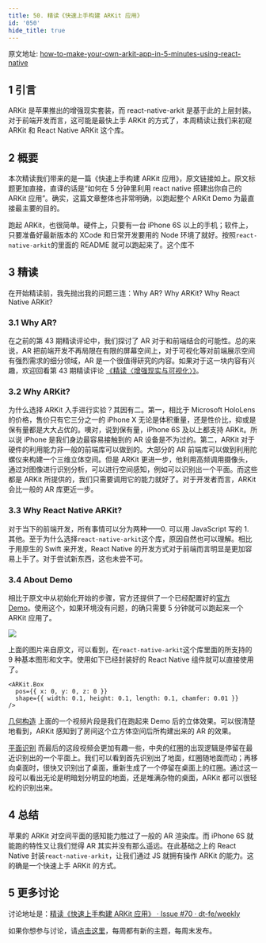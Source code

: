 ```yaml
---
title: 50. 精读《快速上手构建 ARKit 应用》
id: '050'
hide_title: true
---
```


原文地址: [how-to-make-your-own-arkit-app-in-5-minutes-using-react-native](https://medium.com/@HippoAR/how-to-make-your-own-arkit-app-in-5-minutes-using-react-native-9d7ce109a4c2)

## 1 引言
ARKit 是苹果推出的增强现实套装，而 react-native-arkit 是基于此的上层封装。对于前端开发而言，这可能是最快上手 ARKit 的方式了，本周精读让我们来初窥 ARKit 和 React Native ARKit 这个库。

## 2 概要
本次精读我们带来的是一篇《快速上手构建 ARKit 应用》，原文链接如上。原文标题更加直接，直译的话是“如何在 5 分钟里利用 react native 搭建出你自己的 ARKit 应用”。确实，这篇文章整体也非常明确，以跑起整个 ARKit Demo 为最直接最主要的目的。

跑起 ARKit，也很简单。硬件上，只要有一台 iPhone 6S 以上的手机；软件上，只要准备好最新版本的 XCode 和日常开发要用的 Node 环境了就好。按照`react-native-arkit`的里面的 README 就可以跑起来了。这个库不

## 3 精读
在开始精读前，我先抛出我的问题三连：Why AR? Why ARKit? Why React Native ARKit?

### 3.1 Why AR?
在之前的第 43 期精读评论中，我们探讨了 AR 对于和前端结合的可能性。总的来说，AR 把前端开发不再局限在有限的屏幕空间上，对于可视化等对前端展示空间有强烈需求的细分领域，AR 是一个很值得研究的内容。如果对于这一块内容有兴趣，欢迎回看第 43 期精读评论 [《精读〈增强现实与可视化〉》](https://github.com/dt-fe/weekly/blob/master/43.%E7%B2%BE%E8%AF%BB%E3%80%8A%E5%A2%9E%E5%BC%BA%E7%8E%B0%E5%AE%9E%E4%B8%8E%E5%8F%AF%E8%A7%86%E5%8C%96%E3%80%8B.md)。

### 3.2 Why ARKit?
为什么选择 ARKit 入手进行实验？其因有二。第一，相比于 Microsoft HoloLens 的价格，售价只有它三分之一的 iPhone X 无论是体积重量，还是性价比，抑或是保有量都是大大占优的。噢对，说到保有量，iPhone 6S 及以上都支持 ARKit。所以说 iPhone 是我们身边最容易接触到的 AR 设备是不为过的。第二，ARKit 对于硬件的利用能力非一般的前端库可以做到的。大部分的 AR 前端库可以做到利用陀螺仪来构建一个三维立体空间。但是 ARKit 更进一步，他利用高频调用摄像头，通过对图像进行识别分析，可以进行空间感知，例如可以识别出一个平面。而这些都是 ARKit 所提供的，我们只需要调用它的能力就好了。对于开发者而言，ARKit 会比一般的 AR 库更近一步。

### 3.3 Why React Native ARKit?
对于当下的前端开发，所有事情可以分为两种——0. 可以用 JavaScript 写的 1. 其他。至于为什么选择`react-native-arkit`这个库，原因自然也可以理解。相比于用原生的 Swift 来开发，React Native 的开发方式对于前端而言明显是更加容易上手了。对于尝试新东西，这也未尝不可。

### 3.4 About Demo
相比于原文中从初始化开始的步骤，官方还提供了一个已经配置好的[官方 Demo](https://github.com/HippoAR/ReactNativeARKit)。使用这个，如果环境没有问题，的确只需要 5 分钟就可以跑起来一个 ARKit 应用了。

![](https://img.alicdn.com/tfs/TB11dGFiFmWBuNjSspdXXbugXXa-540-960.jpg)

上面的图片来自原文，可以看到，在`react-native-arkit`这个库里面的所支持的 9 种基本图形和文字。使用如下已经封装好的 React Native 组件就可以直接使用了。

```javasctipt
<ARKit.Box
  pos={{ x: 0, y: 0, z: 0 }}
  shape={{ width: 0.1, height: 0.1, length: 0.1, chamfer: 0.01 }}
/>
```

[几何构造](http://v.youku.com/v_show/id_XMzUxMjk3NjUxMg==.html)
上面的一个视频片段是我们在跑起来 Demo 后的立体效果。可以很清楚地看到，ARKit 感知到了房间这个立方体空间后所构建出来的 AR 的效果。

[平面识别](http://v.youku.com/v_show/id_XMzUxMjk3OTc0NA==.html)
而最后的这段视频会更加有趣一些，中央的红圈的出现逻辑是停留在最近识别出的一个平面上。我们可以看到首先识别出了地面，红圈随地面而动；再移向桌面时，很快又识别出了桌面，重新生成了一个停留在桌面上的红圈。通过这一段可以看出无论是明暗划分明显的地面，还是堆满杂物的桌面，ARKit 都可以很轻松的识别出来。

## 4 总结
苹果的 ARKit 对空间平面的感知能力胜过了一般的 AR 渲染库。而 iPhone 6S 就能跑的特性又让我们觉得 AR 其实并没有那么遥远。在此基础之上的 React Native 封装`react-native-arkit`，让我们通过 JS 就拥有操作 ARKit 的能力。这的确是一个快速上手 ARKit 的方式。


## 5 更多讨论
讨论地址是：[精读《快速上手构建 ARKit 应用》 · Issue #70 · dt-fe/weekly](https://github.com/dt-fe/weekly/issues/70)

如果你想参与讨论，请[点击这里](https://github.com/dt-fe/weekly)，每周都有新的主题，每周末发布。
